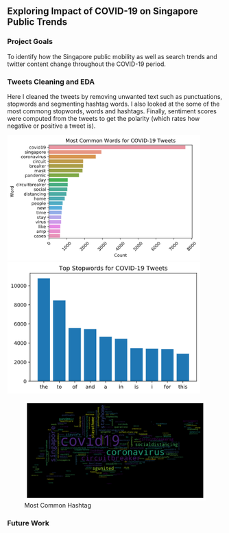 ## Exploring Impact of COVID-19 on Singapore Public Trends

### Project Goals
To identify how the Singapore public mobility as well as search trends and twitter content change throughout the COVID-19 period.


### Tweets Cleaning and EDA
Here I cleaned the tweets by removing unwanted text such as punctuations, stopwords and segmenting hashtag words. I also looked at the some of the most commong stopwords, words and hashtags. Finally, sentiment scores were computed from the tweets to get the polarity (which rates how negative or positive a tweet is).

<img src = './plots/commonwords.png' width='450'><img src = './plots/commonstopwords.png' width='450'>

<figure>
<img src = './plots/hashtagcloud.png' width='600' title="Most Common Hashtag">
<figcaption>Most Common Hashtag</figcaption>
</figure>

### Future Work
